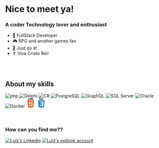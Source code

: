 # Nice to meet ya! 

### A coder Technology lover and enthusiast

- 🚀 FullStack Developer  
- 🎮 RPG and another games fan
- 👊 Just do it! 
- ✝️ Viva Cristo Rei!
</br>
</br>

## About my skills
<img alt="php" src="https://emojis.slackmojis.com/emojis/images/1598512646/10311/php-logo.png?1598512646" width="30"/> <img alt="Delphi" src="https://www.embarcadero.com/images/logos/logo-page/Delphi_FINAL_ICONS_1024.png" width="30"/> <img alt="C#" src="https://upload.wikimedia.org/wikipedia/commons/thumb/7/7a/C_Sharp_logo.svg/512px-C_Sharp_logo.svg.png" width="30"/> <img alt="PostgreSQL" src="https://emojis.slackmojis.com/emojis/images/1450470347/198/postgresql.png?1450470347" width="30"/> <img alt="GraphQL" src="https://emojis.slackmojis.com/emojis/images/1495403651/2320/graphql.png?1495403651" width="28"/> <img alt="SQL Server" src="https://kazzylen.com/wp-content/uploads/sql-server-icon-png-7.png" width="30"/> <img alt="Oracle" src="https://emojis.slackmojis.com/emojis/images/1507190790/2990/oracle.png?1507190790" width="30"/> <img alt="Docker" src="https://emojis.slackmojis.com/emojis/images/1576721984/7347/docker.png?1576721984" width="30"/> <img alt="html" src="https://raw.githubusercontent.com/github/explore/80688e429a7d4ef2fca1e82350fe8e3517d3494d/topics/html/html.png" width="30"/> <img alt="CSS" src="https://raw.githubusercontent.com/github/explore/80688e429a7d4ef2fca1e82350fe8e3517d3494d/topics/css/css.png" width="30"/>
</br>
</br>
</br>
### How can you find me?? 


<a align="left" href="https://www.linkedin.com/in/luizfelipetozatti/" target="_blank"><img alt="Luiz's Linkedin" src="https://emojis.slackmojis.com/emojis/images/1470343326/711/linkedin.png?1470343326" width="25"/></a>   <a href="mailto:luizfelipetozatti@hotmail.com"><img alt="Luiz's outlook account" src="https://upload.wikimedia.org/wikipedia/commons/thumb/b/b1/Outlook_hi-res_icon_%282019%29.svg/1200px-Outlook_hi-res_icon_%282019%29.svg.png" width="28"/></a>
